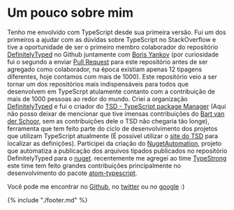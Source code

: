 # Um pouco sobre mim

Tenho me envolvido com TypeScript desde sua primeira versão. Fui um dos primeiros a ajudar com as dúvidas sobre TypeScript no StackOverflow e tive a oportunidade de ser o primeiro membro colaborador do repositório [DefinitelyTyped](https://github.com/borisyankov/DefinitelyTyped) no Github juntamente com [Boris Yankov](https://github.com/borisyankov) (por curiosidade fui o segundo a enviar [Pull Request](https://github.com/borisyankov/DefinitelyTyped/commit/d0661c214948c6876657bc53e2b5bd473c255902) para este repositório antes de ser agregado como colaborador, na época existiam apenas 12 tipagens diferentes, hoje contamos com mais de 1000). Este repositório veio a ser tornar um dos repositórios mais indispensáveis para todos que desenvolvem em TypeScrpt atulamente contanto com a contribuição de mais de 1000 pessoas ao redor do mundo. Criei a organização [DefinitelyTyped](https://github.com/DefinitelyTyped) e fui o criador do [TSD - TypeScript package Manager](https://github.com/DefinitelyTyped/tsd) (Aqui não posso deixar de mencionar que tive imensas contribuições do [Bart van der Schoor](https://github.com/Bartvds), sem as contribuições dele o TSD não chegaria tão longe), ferramenta que tem feito parte do ciclo de desenvolvimento dos projetos que utilizam TypeScript atualmente (É possível utilizar o [site do TSD](http://definitelytyped.org/tsd/) para localizar as definições). Participei da criação do [NugetAutomation](https://github.com/DefinitelyTyped/NugetAutomation/issues/1), projeto que automatiza a publicação dos arquivos tipados publicados no repositório DefinitelyTyped para o [nuget](http://www.nuget.org/packages?q=Definitelytyped). recentemente me agregei ao time [TypeStrong](https://github.com/TypeStrong) este time tem feito grandes contribuições principalmente no desenvolvimento do pacote [atom-typescript](https://atom.io/packages/atom-typescript).

Você pode me encontrar no [Github](https://github.com/diullei), no [twitter](https://twitter.com/diullei) ou no [google](https://www.google.com.br/search?q=diullei) :)

{% include "./footer.md" %}
